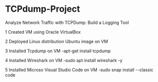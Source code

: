# TCPdump-Project
Analyze Network Traffic with TCPDump: Build a Logging Tool

1 Created VM using Oracle VirtualBox

2 Deployed Linux distribution Ubuntu image on VM

3 Installed Tcpdump on VM
-apt-get install tcpdump

4 Installed Wireshark on VM
-sudo apt install wireshark -y

5 Installed Microso Visual Studio Code on VM
-sudo snap install --classic code

